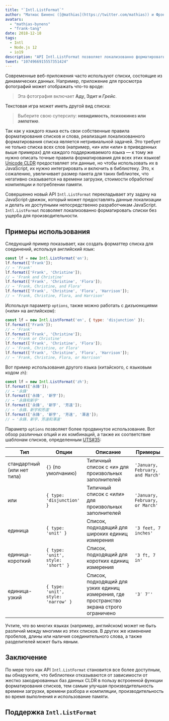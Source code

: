 ```yaml
---
title: "`Intl.ListFormat`"
author: "Матиас Биненс ([@mathias](https://twitter.com/mathias)) и Фрэнк Юнг-Фонг Танг"
avatars: 
  - "mathias-bynens"
  - "frank-tang"
date: 2018-12-18
tags: 
  - Intl
  - Node.js 12
  - io19
description: "API Intl.ListFormat позволяет локализованно форматировать списки без ущерба для производительности."
tweet: "1074966915557351424"
---
```

Современные веб-приложения часто используют списки, состоящие из динамических данных. Например, приложение для просмотра фотографий может отображать что-то вроде:

> Эта фотография включает **Аду, Эдит и _Грейс_**.

Текстовая игра может иметь другой вид списка:

> Выберите свою суперсилу: **невидимость, психокинез или _эмпатию_**.

Так как у каждого языка есть свои собственные правила форматирования списков и слова, реализация локализованного форматирования списка является нетривиальной задачей. Это требует не только списка всех слов (например, «и» или «или» в приведенных выше примерах) для каждого поддерживаемого языка — к тому же нужно описать точные правила форматирования для всех этих языков! [Unicode CLDR](http://cldr.unicode.org/translation/lists) предоставляет эти данные, но чтобы использовать их в JavaScript, их нужно интегрировать и включить в библиотеку. Это, к сожалению, увеличивает размер пакета для таких библиотек, что негативно сказывается на времени загрузки, стоимости обработки/компиляции и потреблении памяти.

<!--truncate-->
Совершенно новый API `Intl.ListFormat` перекладывает эту задачу на JavaScript-движок, который может предоставлять данные локализации и делать их доступными непосредственно разработчикам JavaScript. `Intl.ListFormat` позволяет локализованно форматировать списки без ущерба для производительности.

## Примеры использования

Следующий пример показывает, как создать форматтер списка для соединений, используя английский язык:

```js
const lf = new Intl.ListFormat('en');
lf.format(['Frank']);
// → 'Frank'
lf.format(['Frank', 'Christine']);
// → 'Frank and Christine'
lf.format(['Frank', 'Christine', 'Flora']);
// → 'Frank, Christine, and Flora'
lf.format(['Frank', 'Christine', 'Flora', 'Harrison']);
// → 'Frank, Christine, Flora, and Harrison'
```

Используя параметр `options`, также можно работать с дизъюнкциями («или» на английском):

```js
const lf = new Intl.ListFormat('en', { type: 'disjunction' });
lf.format(['Frank']);
// → 'Frank'
lf.format(['Frank', 'Christine']);
// → 'Frank or Christine'
lf.format(['Frank', 'Christine', 'Flora']);
// → 'Frank, Christine, or Flora'
lf.format(['Frank', 'Christine', 'Flora', 'Harrison']);
// → 'Frank, Christine, Flora, or Harrison'
```

Вот пример использования другого языка (китайского, с языковым кодом `zh`):

```js
const lf = new Intl.ListFormat('zh');
lf.format(['永鋒']);
// → '永鋒'
lf.format(['永鋒', '新宇']);
// → '永鋒和新宇'
lf.format(['永鋒', '新宇', '芳遠']);
// → '永鋒、新宇和芳遠'
lf.format(['永鋒', '新宇', '芳遠', '澤遠']);
// → '永鋒、新宇、芳遠和澤遠'
```

Параметр `options` позволяет более продвинутое использование. Вот обзор различных опций и их комбинаций, а также их соответствие шаблонам списков, определенным [UTS#35](https://unicode.org/reports/tr35/tr35-general.html#ListPatterns):


| Тип                   | Опции                                    | Описание                                                                                         | Примеры                              |
| --------------------- | ----------------------------------------- | ----------------------------------------------------------------------------------------------- | ------------------------------------ |
| стандартный (или нет типа) | `{}` (по умолчанию)                        | Типичный список с «и» для произвольных заполнителей                                              | `'January, February, and March'` |
| или                   | `{ type: 'disjunction' }`                 | Типичный список с «или» для произвольных заполнителей                                            | `'January, February, or March'`  |
| единица               | `{ type: 'unit' }`                        | Список, подходящий для широких единиц измерения                                                  | `'3 feet, 7 inches'`             |
| единица-короткий      | `{ type: 'unit', style: 'short' }`        | Список, подходящий для коротких единиц измерения                                                 | `'3 ft, 7 in'`                   |
| единица-узкий         | `{ type: 'unit', style: 'narrow' }`       | Список, подходящий для узких единиц измерения, где пространство экрана строго ограничено         | `'3′ 7″'`                        |


Учтите, что во многих языках (например, английском) может не быть различий между многими из этих списков. В других же изменение пробелов, длины или наличия соединительного слова, а также разделителей может быть явным.

## Заключение

По мере того как API `Intl.ListFormat` становится все более доступным, вы обнаружите, что библиотеки отказываются от зависимости от жестко закодированных баз данных CLDR в пользу встроенной функции форматирования списков, тем самым улучшая производительность времени загрузки, времени разбора и компиляции, производительность во время выполнения и использование памяти.

## Поддержка `Intl.ListFormat`

<feature-support chrome="72 /blog/v8-release-72#intl.listformat"
                 firefox="нет"
                 safari="нет"
                 nodejs="12 https://twitter.com/mathias/status/1120700101637353473"
                 babel="нет"></feature-support>
